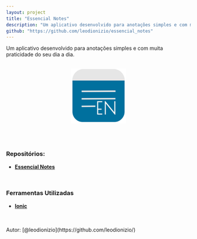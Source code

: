 ```yaml
---
layout: project
title: "Essencial Notes"
description: "Um aplicativo desenvolvido para anotações simples e com muita praticidade do seu dia a dia."
github: "https://github.com/leodionizio/essencial_notes"
---
```

<div>
    <p>
        Um aplicativo desenvolvido para anotações simples e com muita praticidade do seu dia a dia.
    </p>
    <div align="center" style="margin: 30px;">
        <img src="https://github.com/leodionizio/essencial_notes/raw/master/resources/icon.png" alt="Essencial Notes Icon" width="150">
    </div>
</div>
<br>

### Repositórios:
- **[Essencial Notes](https://github.com/leodionizio/essencial_notes)**

<br>

### Ferramentas Utilizadas
- **[Ionic](https://ionicframework.com/)**

<br>
<br>
Autor: [@leodionizio](https://github.com/leodionizio/)
